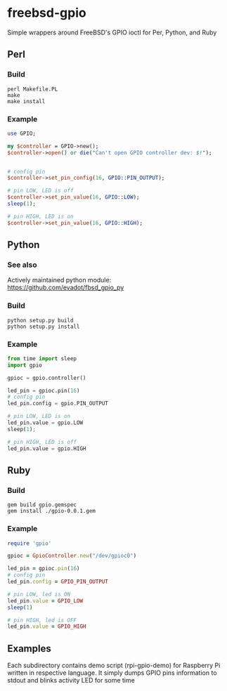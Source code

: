 freebsd-gpio
============

Simple wrappers around FreeBSD's GPIO ioctl for Per, Python, and Ruby

Perl
----

### Build
```
perl Makefile.PL
make
make install
```

### Example
```perl
use GPIO;

my $controller = GPIO->new();
$controller->open() or die("Can't open GPIO controller dev: $!");


# config pin
$controller->set_pin_config(16, GPIO::PIN_OUTPUT);

# pin LOW, LED is off
$controller->set_pin_value(16, GPIO::LOW);
sleep(1);

# pin HIGH, LED is on
$controller->set_pin_value(16, GPIO::HIGH);
```

Python
------

### See also
Actively maintained python module: https://github.com/evadot/fbsd_gpio_py

### Build
```
python setup.py build
python setup.py install
```

### Example
```python
from time import sleep
import gpio

gpioc = gpio.controller()

led_pin = gpioc.pin(16)
# config pin
led_pin.config = gpio.PIN_OUTPUT

# pin LOW, LED is on
led_pin.value = gpio.LOW
sleep(1);

# pin HIGH, LED is off
led_pin.value = gpio.HIGH
```

Ruby
----

### Build
```
gem build gpio.gemspec
gem install ./gpio-0.0.1.gem
```

### Example
```ruby
require 'gpio'

gpioc = GpioController.new("/dev/gpioc0")

led_pin = gpioc.pin(16)
# config pin
led_pin.config = GPIO_PIN_OUTPUT

# pin LOW, led is ON
led_pin.value = GPIO_LOW
sleep(1)

# pin HIGH, led is OFF
led_pin.value = GPIO_HIGH

```

Examples
--------

Each subdirectory contains demo script (rpi-gpio-demo) for 
Raspberry Pi written in respective language. It simply dumps
GPIO pins information to stdout and blinks activity LED for
some time
